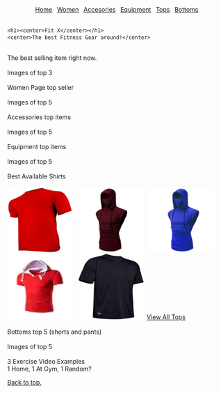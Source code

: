 <html>
  <head>
  <meta charset="utf-8">
  <title>FitX</title>
  <link href="style.css" rel="stylesheet" type="text/css" />
</head>
 <nav><center>
  <a href="index.html">Home</a>&ensp;
  <a href="women.html">Women</a>&ensp;
  <a href="accesories.html">Accesories</a>&ensp;
  <a href="equipment.html">Equipment</a>&ensp;
  <a href="tops.html">Tops</a>&ensp;
  <a href="bottoms.html">Bottoms</a></center></nav>
<body><div id="FitX">
<a name="up"><br></a>
 
    <h1><center>Fit X</center></h1>
    <center>The best Fitness Gear around!</center>
  
  </div><br>
  
  <div id="Best">
  The best selling item right now.
<br><br>
  Images of top 3  
  </div><br>

  <div id="Women">
  Women Page top seller
<br><br>
  Images of top 5
  </div><br>

  <div id="Accessories">
  Accessories top items
<br><br>
  Images of top 5
  </div><br>

  <div id="Equipment">
  Equipment top items
<br><br>
  Images of top 5
  </div><br>

  <div id="Tops">
  Best Available Shirts
<br><br>
  <img src="shirts/red fitted.jpg" width="150" height="150">&ensp;&ensp;<img src="shirts/sleeveless hoodie red.jpg" width="150" height="150">&ensp;&ensp;<img src="shirts/sleeveless hoodie blue.jpg" width="150" height="150">&ensp;&ensp;<img src="shirts/hoodie red.jpg" width="150" height="150">&ensp;&ensp;<img src="shirts/casual black.jpg" width="150" height="150">&ensp;<a href="tops.html">View All Tops</a>
  </div><br>

  <div id="Bottoms">
  Bottoms top 5 (shorts and pants)
<br><br>
  Images of top 5
  </div><br>

  <div id="Examples">
  3 Exercise Video Examples
<br>
  1 Home, 1 At Gym, 1 Random?
  </div>

<p id="top"><a href="#up">Back to top.</a></p>
</body>

</html>
